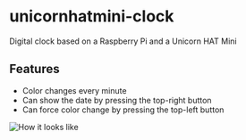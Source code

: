 # unicornhatmini-clock

Digital clock based on a Raspberry Pi and a Unicorn HAT Mini

## Features

* Color changes every minute
* Can show the date by pressing the top-right button
* Can force color change by pressing the top-left button

![How it looks like](https://pbs.twimg.com/media/EemU8kDXgAAE7IP?format=jpg)
